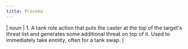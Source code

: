 ```yaml
---
title: Provoke
---
```

| noun | 1.  	A tank role action that puts the caster at the top of the target's threat list and generates some additional threat on top of it. Used to immediately take enmity, often for a tank swap.	|